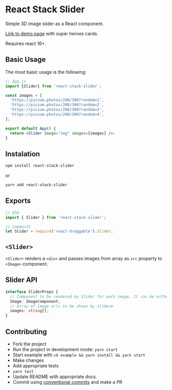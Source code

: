 # React Stack Slider

Simple 3D image slider as a React component.

[Link to demo page](https://react-stack-slider.netlify.app/) with super heroes cards.

Requires react 16+.

## Basic Usage

The most basic usage is the following:

```jsx
// App.js
import {Slider} from 'react-stack-slider';

const images = [
  'https://picsum.photos/200/300?random=1',
  'https://picsum.photos/200/300?random=2',
  'https://picsum.photos/200/300?random=3',
  'https://picsum.photos/200/300?random=4',
];

export default App() {
  return <Slider Image="img" images={images} />;
}
```

## Instalation

```bash
npm install react-stack-slider
```

or

```bash
yarn add react-stack-slider
```

## Exports

```js
// ES6
import { Slider } from 'react-stack-slider';

// CommonJS
let Slider = require('react-draggable').Slider;
```

## `<Slider>`

`<Slider>` renders a `<div>` and passes images from array as `src` property to `<Image>` component.

## Slider API

```ts
interface SliderProps {
  // Component to be rendered by Slider for each image. It can be either a intrisinc react element (such as "img") or function/class component, but it should accept "src" property as Slider will internally pass it on each render.
  Image: ImageComponent;
  // Array of image urls to be shown by sliderю
  images: string[];
}
```

## Contributing

- Fork the project
- Run the project in development mode: `yarn start`
- Start example with `cd example && yarn install && yarn start`
- Make changes
- Add appropriate tests
- `yarn test`
- Update README with appropriate docs.
- Commit using [conventional commits](https://www.conventionalcommits.org/) and make a PR
